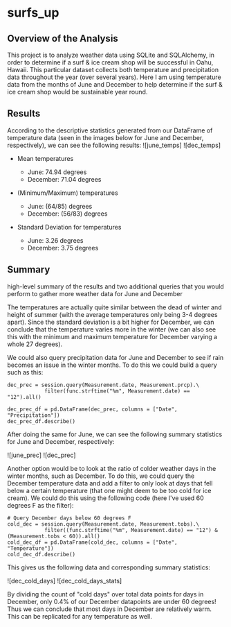 # surfs_up

## Overview of the Analysis
This project is to analyze weather data using SQLite and SQLAlchemy, in order to determine if a surf & ice cream shop will be successful in Oahu, Hawaii. This particular dataset collects both temperature and precipitation data throughout the year (over several years). Here I am using temperature data from the months of June and December to help determine if the surf & ice cream shop would be sustainable year round.

## Results


According to the descriptive statistics generated from our DataFrame of temperature data (seen in the images below for June and December, respectively), we can see the following results:
![june_temps]
![dec_temps]
- Mean temperatures
  - June: 74.94 degrees
  - December: 71.04 degrees


- (Minimum/Maximum) temperatures
  - June: (64/85) degrees
  - December: (56/83) degrees


- Standard Deviation for temperatures
  - June: 3.26 degrees
  - December: 3.75 degrees

## Summary
high-level summary of the results and two additional queries that you would perform to gather more weather data for June and December

The temperatures are actually quite similar between the dead of winter and height of summer (with the average temperatures only being 3-4 degrees apart). Since the standard deviation is a bit higher for December, we can conclude that the temperature varies more in the winter (we can also see this with the minimum and maximum temperature for December varying a whole 27 degrees).

We could also query precipitation data for June and December to see if rain becomes an issue in the winter months. To do this we could build a query such as this:

```
dec_prec = session.query(Measurement.date, Measurement.prcp).\
            filter(func.strftime("%m", Measurement.date) == "12").all()

dec_prec_df = pd.DataFrame(dec_prec, columns = ["Date", "Precipitation"])
dec_prec_df.describe()
```
After doing the same for June, we can see the following summary statistics for June and December, respectively:

![june_prec]
![dec_prec]

Another option would be to look at the ratio of colder weather days in the winter months, such as December. To do this, we could query the December temperature data and add a filter to only look at days that fell below a certain temperature (that one might deem to be too cold for ice cream). We could do this using the following code (here I've used 60 degrees F as the filter):

```
# Query December days below 60 degrees F
cold_dec = session.query(Measurement.date, Measurement.tobs).\
            filter((func.strftime("%m", Measurement.date) == "12") & (Measurement.tobs < 60)).all()
cold_dec_df = pd.DataFrame(cold_dec, columns = ["Date", "Temperature"])
cold_dec_df.describe()
```

This gives us the following data and corresponding summary statistics:

![dec_cold_days]
![dec_cold_days_stats]

By dividing the count of "cold days" over total data points for days in December, only 0.4% of our December datapoints are under 60 degrees! Thus we can conclude that most days in December are relatively warm. This can be replicated for any temperature as well.
